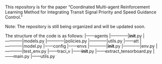 This repository is for the paper “Coordinated Multi-agent Reinforcement Learning Method for Integrating Transit Signal Priority and Speed Guidance Control.”

Note: The repository is still being organized and will be updated soon.

The structure of the code is as follows:
|——agents
|————|__init__.py
|————|models.py
|————|policies.py
|————|utils.py
|——att
|————|model.py
|——config
|——envs
|————|__init__.py
|————|env.py
|————|test_env.py
|——traci_v
|——__init__.py
|——extract_tensorboard.py
|——main.py
|——utils.py
